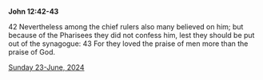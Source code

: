 **John 12:42-43**

42 Nevertheless among the chief rulers also many believed on him; but because of the Pharisees they did not confess him, lest they should be put out of the synagogue: 43 For they loved the praise of men more than the praise of God.

[Sunday 23-June, 2024](https://getbible.life/kjv/John/12/42-43)
